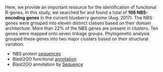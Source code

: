 Here, we provide an important resource for the identification of functional
R-genes. In this study, we searched for and found a total of **106 NBS-encoding genes** in the current 
blueberry genome (Aug. 2017). The NBS genes were grouped into eleven distinct classes based on 
their domain architecture. More than 22% of the NBS genes are present in clusters. Ten genes 
were mapped onto seven linkage groups. Phylogenetic analysis grouped these genes into two major 
clusters based on their structural variation.

 * NBS protein [sequences](NBS/106nbs.dat)
 * Blast2GO functional [annotation](NBS/106protein.fasta) 
 * Blast2GO annotation by [Sequence](NBS/bySeq.txt)

